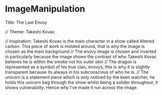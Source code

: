 # ImageManipulation
Title: The Last Envoy

// Theme: Takeshi Kovac

// Inspiration: Takeshi Kovac is the main character in a show called Altered carbon. This piece of work is molded around, that is why the image is chosen as the main background
// The enovy image is chosen and inverted in particularly because the image shows the contrast of who Takeshi Kovac believes he is within the smoke not his outer skin
// The dragon is represented as a symbol of his true clan, enovys, this is why it is slightly transparent because its always in his subconscious of who he is.
// The unicorn is a statement piece which is only noticed by the keen watcher, he holds this unicorn bag through the show whilst being a solider throughout, it shows vulnerability. 
Hence why I've made it run across the image. 

